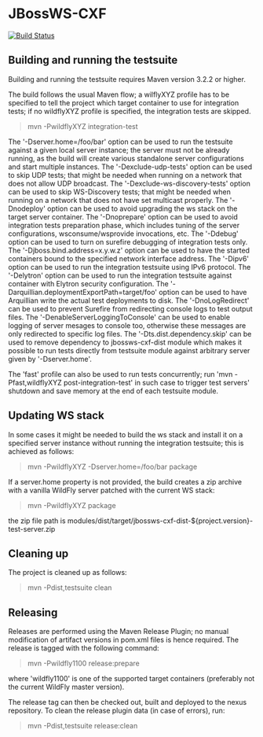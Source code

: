  # JBossWS-CXF
 
 [![Build Status](https://api.travis-ci.org/jbossws/jbossws-cxf.svg?branch=master)](https://api.travis-ci.org/jbossws/jbossws-cxf.svg?branch=master)
 
 Building and running the testsuite
------------------------------------

Building and running the testsuite requires Maven version 3.2.2 or higher.

The build follows the usual Maven flow; a wilflyXYZ profile has to be specified to tell the project which target container to use for integration tests; if no wildflyXYZ profile is specified, the integration tests are skipped.

> mvn -PwildflyXYZ integration-test

The '-Dserver.home=/foo/bar' option can be used to run the testsuite against a given local server instance; the server must not be already running, as the build will create various standalone server configurations and start multiple instances.
The '-Dexclude-udp-tests' option can be used to skip UDP tests; that might be needed when running on a network that does not allow UDP broadcast.
The '-Dexclude-ws-discovery-tests' option can be used to skip WS-Discovery tests; that might be needed when running on a network that does not have set multicast properly.
The '-Dnodeploy' option can be used to avoid upgrading the ws stack on the target server container.
The '-Dnoprepare' option can be used to avoid integration tests preparation phase, which includes tuning of the server configurations, wsconsume/wsprovide invocations, etc.
The '-Ddebug' option can be used to turn on surefire debugging of integration tests only.
The '-Djboss.bind.address=x.y.w.z' option can be used to have the started containers bound to the specified network interface address.
The '-Dipv6' option can be used to run the integration testsuite using IPv6 protocol.
The '-Delytron' option can be used to run the integration testsuite against container with Elytron security configuration.
The '-Darquillian.deploymentExportPath=target/foo' option can be used to have Arquillian write the actual test deployments to disk.
The '-DnoLogRedirect' can be used to prevent Surefire from redirecting console logs to test output files.
The '-DenableServerLoggingToConsole' can be used to enable logging of server mesages to console too, otherwise these messages are only redirected to specific log files.
The '-Dts.dist.dependency.skip' can be used to remove dependency to jbossws-cxf-dist module which makes it possible to run tests directly from testsuite module against arbitrary server given by '-Dserver.home'.

The 'fast' profile can also be used to run tests concurrently; run 'mvn -Pfast,wildflyXYZ post-integration-test' in such case to trigger test servers' shutdown and save memory at the end of each testsuite module.


 Updating WS stack
-------------------

In some cases it might be needed to build the ws stack and install it on a specified server instance without running the integration testsuite; this is achieved as follows:

> mvn -PwildflyXYZ -Dserver.home=/foo/bar package

If a server.home property is not provided, the build creates a zip archive with a vanilla WildFly server patched with the current WS stack:

> mvn -PwildflyXYZ package

the zip file path is modules/dist/target/jbossws-cxf-dist-${project.version}-test-server.zip


 Cleaning up
-------------

The project is cleaned up as follows:

> mvn -Pdist,testsuite clean


 Releasing
-----------

Releases are performed using the Maven Release Plugin; no manual modification of artifact versions in pom.xml files is hence required. The release is tagged with the following command:

> mvn -Pwildfly1100 release:prepare

where 'wildfly1100' is one of the supported target containers (preferably not the current WildFly master version).

The release tag can then be checked out, built and deployed to the nexus repository.
To clean the release plugin data (in case of errors), run:

> mvn -Pdist,testsuite release:clean

